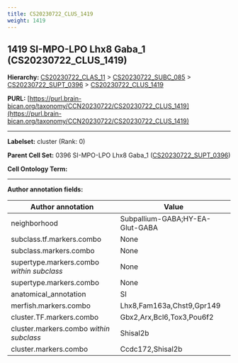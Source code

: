 ```yaml
---
title: CS20230722_CLUS_1419
weight: 1419
---
```

## 1419 SI-MPO-LPO Lhx8 Gaba_1 (CS20230722_CLUS_1419)
<b>Hierarchy: </b>
[CS20230722_CLAS_11](../CS20230722_CLAS_11) >
[CS20230722_SUBC_085](../CS20230722_SUBC_085) >
[CS20230722_SUPT_0396](../CS20230722_SUPT_0396) >
[CS20230722_CLUS_1419](../CS20230722_CLUS_1419)

**PURL:** [https://purl.brain-bican.org/taxonomy/CCN20230722/CS20230722_CLUS_1419](https://purl.brain-bican.org/taxonomy/CCN20230722/CS20230722_CLUS_1419)

---


**Labelset:** cluster (Rank: 0)

**Parent Cell Set:** 0396 SI-MPO-LPO Lhx8 Gaba_1 ([CS20230722_SUPT_0396](../CS20230722_SUPT_0396))



**Cell Ontology Term:** 

[MARKER GENES.]: #


---

[TRANSFERRED ANNOTATIONS.]: #


[AUTHOR ANNOTATION FIELDS.]: #


**Author annotation fields:**

| Author annotation | Value |
|-------------------|-------|
|neighborhood|Subpallium-GABA;HY-EA-Glut-GABA|
|subclass.tf.markers.combo|None|
|subclass.markers.combo|None|
|supertype.markers.combo _within subclass_|None|
|supertype.markers.combo|None|
|anatomical_annotation|SI|
|merfish.markers.combo|Lhx8,Fam163a,Chst9,Gpr149|
|cluster.TF.markers.combo|Gbx2,Arx,Bcl6,Tox3,Pou6f2|
|cluster.markers.combo _within subclass_|Shisal2b|
|cluster.markers.combo|Ccdc172,Shisal2b|
